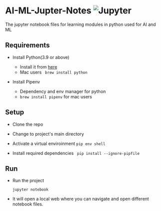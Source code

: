 # AI-ML-Jupter-Notes ![Jupyter](https://img.shields.io/badge/Jupyter-F37626.svg?&style=for-the-badge&logo=Jupyter&logoColor=white)
The jupyter notebook files for learning modules in python used for AI and ML 

## Requirements

- Install Python(3.9 or above)
    - Install it from [here](https://www.python.org/downloads/)
    - Mac users 
        ``` brew install python```
    
- Install Pipenv
    - Dependency and env manager for python
    - ``` brew install pipenv ``` for mac users


## Setup

- Clone the repo

- Change to project's main directory

- Activate a virtual enviroinment
    ```pip env shell```

- Install required dependencies
    ``` pip install --ignore-pipfile```

## Run
- Run the project

    ``` jupyter notebook ```
- It will open a local web where you can navigate and open different notebook files.
